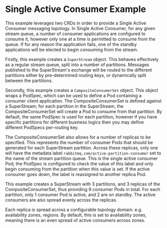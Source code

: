# Single Active Consumer Example

This example leverages two CRDs in order to provide a Single Active Consumer messaging topology. In Single Active
Consumer, for any given stream queue, a number of consumer applications are configured to consume it,
however only one at a time is permitted to consume from the queue. If for any reason the application fails,
one of the standby applications will be elected to begin consuming from the stream.

Firstly, this example creates a `SuperStream` object. This behaves effectively as a regular stream queue, split into
a number of partitions. Messages published to the SuperStream's exchange will be routed to the different partitions
either by pre-determined routing keys, or dynamically split between the partitions.

Secondly, this example creates a `CompositeConsumerSet` object. This object wraps a PodSpec, which can be used to
define a Pod containing a consumer client application. The CompositeConsumerSet is defined against a SuperStream;
for each partition in the SuperStream, the CompositeConsumerSet will create a Pod to consume from that partition. By
default, the same PodSpec is used for each partition, however if you have specific partitions for different business
logics then you may define different PodSpecs per-routing key.

The CompositeConsumerSet also allows for a number of replicas to be specified. This represents the number of consumer
Pods that should be generated for each SuperStream partition. Across these replicas, only one will have the metadata
label `rabbitmq.com/active-partition-consumer` set to the name of the stream partition queue. This is the single
active consumer Pod; the PodSpec is configured to check the value of this label and only begin consuming from the
partition when this value is set. If the active consumer goes down, the label is reassigned to another replica Pod.

This example creates a SuperStream with 3 partitions, and 3 replicas of the CompositeConsumerSet, thus providing
9 consumer Pods in total. For each partition, only 1 consumer Pod is active, and 2 are on standby. The active consumers
are also spread evenly across the replicas.

Each replica is spread across a configurable topology domain: e.g. availability zones, regions. By default, this is
set to availability zones, meaning there is an even spread of active consumers across zones.
